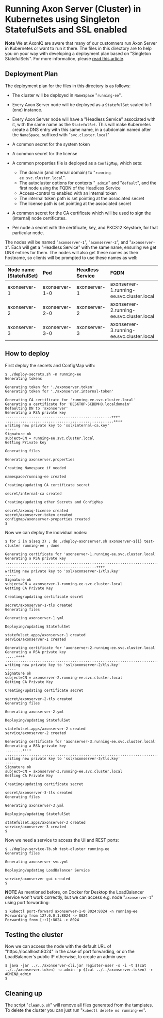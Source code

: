 <!-- Copyright 2020 AxonIQ B.V.

   Licensed under the Apache License, Version 2.0 (the "License");
   you may not use this file except in compliance with the License.
   You may obtain a copy of the License at

       http://www.apache.org/licenses/LICENSE-2.0

   Unless required by applicable law or agreed to in writing, software
   distributed under the License is distributed on an "AS IS" BASIS,
   WITHOUT WARRANTIES OR CONDITIONS OF ANY KIND, either express or implied.
   See the License for the specific language governing permissions and
   limitations under the License. -->

# Running Axon Server (Cluster) in Kubernetes using Singleton StatefulSets and SSL enabled

**Note** We at AxonIQ are aware that many of our customners run Axon Server in Kubernetes or want to run it there. The files in this directory are to help you on your way with developing a deployment plan based on "Singleton StatefulSets". For more information, please [read this article](https://axoniq.io/blog-overview/revisiting-axon-server-in-containers).

## Deployment Plan

The deployment plan for the files in this directory is as follows:

* The cluster will be deployed in `NameSpace` "`running-ee`".
* Every Axon Server node will be deployed as a `StatefulSet` scaled to 1 (one) instance.
* Every Axon Server node will have a "Headless Service" associated with it, with the same name as the `StatefulSet`. This will make Kubernetes create a DNS entry with this same name, in a subdomain named after the `NameSpace`, suffixed with "`svc.cluster.local`"
* A common secret for the system token
* A common secret for the license
* A common properties file is deployed as a `ConfigMap`, which sets:

    - The domain (and internal domain) to "`running-ee.svc.cluster.local`".
    - The autocluster options for contexts "`_admin`" and "`default`", and the first node using the FQDN of the Headless Service
    - Access-control to enabled with an internal token
    - The internal token path is set pointing at the associated secret
    - The license path is set pointing at the associated secret
* A common secret for the CA certificate which will be used to sign the (internal) node certificates.
* Per node a secret with the certificate, key, and PKCS12 Keystore, for that particular node.

The nodes will be named "`axonserver-1`", "`axonserver-2`", and "`axonserver-3`". Each will get a "Headless Service" with the same name, ensuring we get DNS entries for them. The nodes will also get these names as their hostname, so clients will be prompted to use these names as well:

| Node name  <br/> (StatefulSet)  | Pod | Headless <br/> Service | FQDN |
| :---         | :---           | :---         | :---                                      |
| axonserver-1 | axonserver-1-0 | axonserver-1 | axonserver-1.running-ee.svc.cluster.local |
| axonserver-2 | axonserver-2-0 | axonserver-2 | axonserver-2.running-ee.svc.cluster.local |
| axonserver-3 | axonserver-3-0 | axonserver-3 | axonserver-3.running-ee.svc.cluster.local |


## How to deploy

First deploy the secrets and ConfigMap with:

```text
$ ./deploy-secrets.sh -n running-ee
Generating tokens

Generating token for './axonserver.token'
Generating token for './axonserver.internal-token'

Generating CA certificate for 'running-ee.svc.cluster.local'
Generating a certificate for 'DESKTOP-SCBBMH0.localdomain'
Defaulting DN to 'axonserver'
Generating a RSA private key
.................................................++++
..................................................++++
writing new private key to 'ssl/internal-ca.key'
-----
Signature ok
subject=CN = running-ee.svc.cluster.local
Getting Private key

Generating files

Generating axonserver.properties

Creating Namespace if needed

namespace/running-ee created

Creating/updating CA certificate secret

secret/internal-ca created

Creating/updating other Secrets and ConfigMap

secret/axoniq-license created
secret/axonserver-token created
configmap/axonserver-properties created
$
```

Now we can deploy the individual nodes:

```text
$ for i in $(seq 3) ; do ./deploy-axonserver.sh axonserver-${i} test-cluster running-ee ; done

Generating certificate for 'axonserver-1.running-ee.svc.cluster.local'
Generating a RSA private key
...........................................................................................................................++++
..........................................++++
writing new private key to 'ssl/axonserver-1/tls.key'
-----
Signature ok
subject=CN = axonserver-1.running-ee.svc.cluster.local
Getting CA Private Key

Creating/updating certificate secret

secret/axonserver-1-tls created
Generating files

Generating axonserver-1.yml

Deploying/updating StatefulSet

statefulset.apps/axonserver-1 created
service/axonserver-1 created

Generating certificate for 'axonserver-2.running-ee.svc.cluster.local'
Generating a RSA private key
.....++++
..............................................................................................................................................................................................................................................................................................................................................................................................................................................................................................................................++++
writing new private key to 'ssl/axonserver-2/tls.key'
-----
Signature ok
subject=CN = axonserver-2.running-ee.svc.cluster.local
Getting CA Private Key

Creating/updating certificate secret

secret/axonserver-2-tls created
Generating files

Generating axonserver-2.yml

Deploying/updating StatefulSet

statefulset.apps/axonserver-2 created
service/axonserver-2 created

Generating certificate for 'axonserver-3.running-ee.svc.cluster.local'
Generating a RSA private key
........++++
.................................................................................................................................................................................................................................................................................................................++++
writing new private key to 'ssl/axonserver-3/tls.key'
-----
Signature ok
subject=CN = axonserver-3.running-ee.svc.cluster.local
Getting CA Private Key

Creating/updating certificate secret

secret/axonserver-3-tls created
Generating files

Generating axonserver-3.yml

Deploying/updating StatefulSet

statefulset.apps/axonserver-3 created
service/axonserver-3 created
$
```

Now we need a service to access the UI and REST ports:

```text
$ ./deploy-service-lb.sh test-cluster running-ee
Generating files

Generating axonserver-svc.yml

Deploying/updating LoadBalancer Service

service/axonserver-gui created
$
```

**NOTE** As mentioned before, on Docker for Desktop the LoadBalancer service won't work correctly, but we can access e.g. node "`axonserver-1`" using port forwarding:

```text
$ kubectl port-forward axonserver-1-0 8024:8024 -n running-ee
Forwarding from 127.0.0.1:8024 -> 8024
Forwarding from [::1]:8024 -> 8024
```

## Testing the cluster

Now we can access the node with the default URL of "https://localhost:8024" in the case of port forwarding, or on the LoadBalancer's public IP otherwise, to create an admin user:

```text
$ java -jar ../../axonserver-cli.jar register-user -s -i -t $(cat ../../axonserver.token) -u admin -p $(cat ../../axonserver.token) -r ADMIN@_admin
$
```

## Cleaning up

The script "`cleanup.sh`" will remove all files generated from the tamplates. To delete the cluster you can just run "`kubectl delete ns running-ee`".
